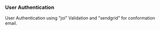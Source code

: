 ### User Authentication

User Authentication using "joi" Validation and "sendgrid" for conformation email.    
